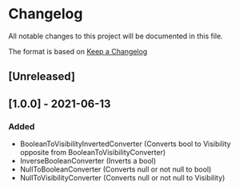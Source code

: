 # Changelog
All notable changes to this project will be documented in this file.

The format is based on [Keep a Changelog](https://keepachangelog.com/en/1.0.0/)

## [Unreleased]

## [1.0.0] - 2021-06-13
### Added
* BooleanToVisibilityInvertedConverter (Converts bool to Visibility opposite from BooleanToVisibilityConverter)
* InverseBooleanConverter (Inverts a bool)
* NullToBooleanConverter (Converts null or not null to bool)
* NullToVisibilityConverter (Converts null or not null to Visibility)
